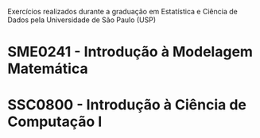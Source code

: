 Exercícios realizados durante a graduação em Estatística e Ciência de Dados pela Universidade de São Paulo (USP)

# SME0241 - Introdução à Modelagem Matemática	
# SSC0800 - Introdução à Ciência de Computação I
